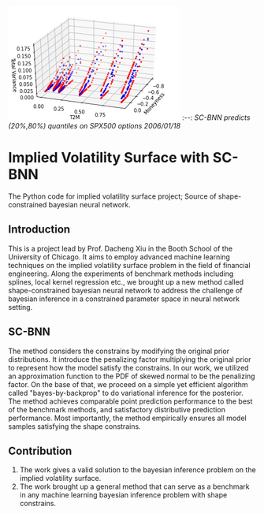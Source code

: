 ![](/pic/ivs.png)
:--:
*SC-BNN predicts (20%,80%) quantiles on SPX500 options 2006/01/18*

# Implied Volatility Surface with SC-BNN

The Python code for implied volatility surface project; Source of shape-constrained bayesian neural network.

## Introduction
This is a project lead by Prof. Dacheng Xiu in the Booth School of the University of Chicago. It aims to employ advanced machine learning techniques on the implied volatility surface problem in the field of financial engineering. Along the experiments of benchmark methods including splines, local kernel regression etc., we brought up a new method called shape-constrained bayesian neural network to address the challenge of bayesian inference in a constrained parameter space in neural network setting. 

## SC-BNN
The method considers the constrains by modifying the original prior distributions. It introduce the penalizing factor multiplying the original prior to represent how the model satisfy the constrains. In our work, we utilized an approximation function to the PDF of skewed normal to be the penalizing factor. On the base of that, we proceed on a simple yet efficient algorithm called "bayes-by-backprop" to do variational inference for the posterior. The method achieves comparable point prediction performance to the best of the benchmark methods, and satisfactory distributive prediction performance. Most importantly, the method empirically ensures all model samples satisfying the shape constrains.

## Contribution
1) The work gives a valid solution to the bayesian inference problem on the implied volatility surface.
2) The work brought up a general method that can serve as a benchmark in any machine learning bayesian inference problem with shape constrains.

